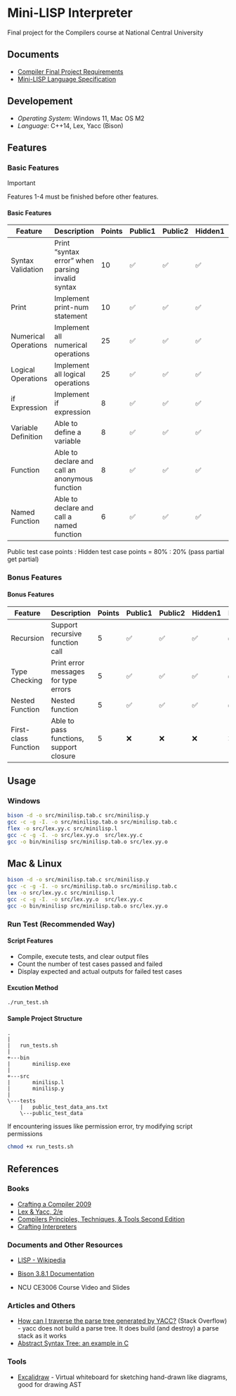 # Mini-LISP Interpreter

Final project for the Compilers course at National Central University

## Documents

* [Compiler Final Project Requirements](./docs/Compiler%20Final%20Project.pdf)
* [Mini-LISP Language Specification](./docs/MiniLisp.pdf)

## Developement

* *Operating System*: Windows 11, Mac OS M2
* *Language*: C++14, Lex, Yacc (Bison)

## Features

### Basic Features

> [!IMPORTANT]
> Features 1-4 must be finished before other features.

#### Basic Features


| Feature | Description | Points | Public1 | Public2 | Hidden1 | Hidden2 |
|---------|-------------|--------|---------|---------|---------|---------|
| Syntax Validation | Print “syntax error” when parsing invalid syntax | 10 | ✅ | ✅ | ✅ | ✅ |
| Print | Implement print-num statement | 10 | ✅ | ✅ | ✅ | ✅ |
| Numerical Operations | Implement all numerical operations | 25 | ✅ | ✅ | ✅ | ✅ |
| Logical Operations | Implement all logical operations | 25 | ✅ | ✅ | ✅ | ✅ |
| if Expression | Implement if expression | 8 | ✅ | ✅ | ✅ | ✅ |
| Variable Definition | Able to define a variable | 8 | ✅ | ✅ | ✅ | ✅ |
| Function | Able to declare and call an anonymous function | 8 | ✅ | ✅ | ✅ | ✅ |
| Named Function | Able to declare and call a named function | 6 | ✅ | ✅ | ✅ | ✅ |


Public test case points : Hidden test case points = 80% : 20% (pass partial get partial)

### Bonus Features

#### Bonus Features

| Feature | Description | Points | Public1 | Public2 | Hidden1 | Hidden2 |
|---------|-------------|--------|---------|---------|---------|---------|
| Recursion | Support recursive function call | 5 | ✅ | ✅ | ✅ | ✅ |
| Type Checking | Print error messages for type errors | 5 | ✅ | ✅ | ✅ | ✅ |
| Nested Function | Nested function | 5 | ✅ | ✅ | ✅ | ✅ |
| First-class Function | Able to pass functions, support closure | 5 | ❌ | ❌ | ❌ | ❌ |

## Usage

### Windows

```bash
bison -d -o src/minilisp.tab.c src/minilisp.y
gcc -c -g -I. -o src/minilisp.tab.o src/minilisp.tab.c
flex -o src/lex.yy.c src/minilisp.l
gcc -c -g -I. -o src/lex.yy.o  src/lex.yy.c
gcc -o bin/minilisp src/minilisp.tab.o src/lex.yy.o
```

## Mac & Linux

```bash
bison -d -o src/minilisp.tab.c src/minilisp.y
gcc -c -g -I. -o src/minilisp.tab.o src/minilisp.tab.c
lex -o src/lex.yy.c src/minilisp.l
gcc -c -g -I. -o src/lex.yy.o  src/lex.yy.c
gcc -o bin/minilisp src/minilisp.tab.o src/lex.yy.o
```

### Run Test (Recommended Way)

#### Script Features

* Compile, execute tests, and clear output files
* Count the number of test cases passed and failed
* Display expected and actual outputs for failed test cases


#### Excution Method

```bash
./run_test.sh
```

#### Sample Project Structure

```
.
|
|   run_tests.sh
|
+---bin
|       minilisp.exe
|
+---src
|       minilisp.l
|       minilisp.y
|
\---tests
    |   public_test_data_ans.txt
    \---public_test_data
```

If encountering issues like permission error, try modifying script permissions


```bash
chmod +x run_tests.sh
```

## References

### Books

* [Crafting a Compiler 2009](http://www.cs.nthu.edu.tw/~ychung/slides/CSC4180/Crafting%20a%20Compiler%20-%202010.pdf)
* [Lex & Yacc, 2/e](http://www.nylxs.com/docs/lexandyacc.pdf)
* [Compilers Principles, Techniques, & Tools Second Edition](http://www.cs.nthu.edu.tw/~ychung/slides/CSC4180/Alfred%20V.%20Aho,%20Monica%20S.%20Lam,%20Ravi%20Sethi,%20Jeffrey%20D.%20Ullman-Compilers%20-%20Principles,%20Techniques,%20and%20Tools-Pearson_Addison%20Wesley%20(2006).pdf)
* [Crafting Interpreters](https://www.craftinginterpreters.com/contents.html)

### Documents and Other Resources

* [LISP - Wikipedia](https://en.wikipedia.org/wiki/Lisp_%28programming_language%29)

* [Bison 3.8.1 Documentation](https://www.gnu.org/software/bison/manual/bison.html)

* NCU CE3006 Course Video and Slides

### Articles and Others

* [How can I traverse the parse tree generated by YACC?](https://stackoverflow.com/questions/52325823/how-can-i-traverse-the-parse-tree-generated-by-yacc) (Stack Overflow) - yacc does not build a parse tree. It does build (and destroy) a parse stack as it works
* [Abstract Syntax Tree: an example in C](https://keleshev.com/abstract-syntax-tree-an-example-in-c/)


### Tools

* [Excalidraw](https://excalidraw.com/) - Virtual whiteboard for sketching hand-drawn like diagrams, good for drawing AST
